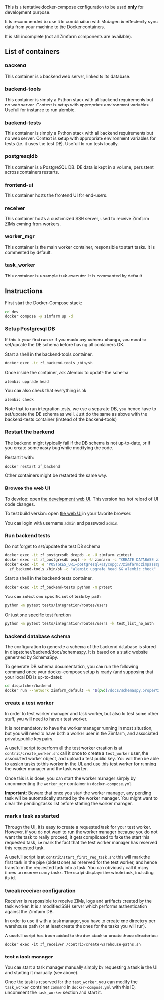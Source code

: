 This is a tentative docker-compose configuration to be used **only** for development purpose.

It is recommended to use it in combination with Mutagen to effeciently sync data from your machine to the Docker containers.

It is still incomplete (not all Zimfarm components are available).

## List of containers

### backend

This container is a backend web server, linked to its database.

### backend-tools

This container is simply a Python stack with all backend requirements but no web server. Context is
setup with appropriate environment variables. Usefull for instance to run alembic.

### backend-tests

This container is simply a Python stack with all backend requirements but no web server. Context is
setup with appropriate environment variables for tests (i.e. it uses the test DB). Usefull to run
tests locally.

### postgresqldb

This container is a PostgreSQL DB. DB data is kept in a volume, persistent across containers restarts.

### frontend-ui

This container hosts the frontend UI for end-users.

### receiver

This container hosts a customized SSH server, used to receive Zimfarm ZIMs coming from workers.

### worker_mgr

This container is the main worker container, responsible to start tasks. It is commented by default.

### task_worker

This container is a sample task executor. It is commented by default.

## Instructions

First start the Docker-Compose stack:

```sh
cd dev
docker compose -p zimfarm up -d
```

### Setup Postgresql DB

If this is your first run or if you made any schema change, you need to set/update the DB schema before having all containers OK.

Start a shell in the backend-tools container.

```sh
docker exec -it zf_backend-tools /bin/sh
```

Once inside the container, ask Alembic to update the schema

```sh
alembic upgrade head
```

You can also check that everything is ok

```sh
alembic check
```

Note that to run integration tests, we use a separate DB, you hence have to set/update the DB schema as well.
Just do the same as above with the backend-tests container (instead of the backend-tools)

### Restart the backend

The backend might typically fail if the DB schema is not up-to-date, or if you create some nasty bug while modifying the code.

Restart it with:
```sh
docker restart zf_backend
```

Other containers might be restarted the same way.

### Browse the web UI

To develop: open [the development web UI](http://localhost:8002). This version has hot reload of UI code changes.

To test build version: open [the web UI](http://localhost:8001) in your favorite browser.

You can login with username `admin` and password `admin`.

### Run backend tests

Do not forget to set/update the test DB schema

```sh
docker exec -it zf_postgresdb dropdb -e -U zimfarm zimtest
docker exec -it zf_postgresdb psql -e -U zimfarm -c "CREATE DATABASE zimtest;"
docker exec -it -e "POSTGRES_URI=postgresql+psycopg://zimfarm:zimpass@postgresdb:5432/zimtest" \
  zf_backend-tools /bin/sh -c "alembic upgrade head && alembic check"
```

Start a shell in the backend-tests container.

```sh
docker exec -it zf_backend-tests python -m pytest
```

You can select one specific set of tests by path

```sh
python -m pytest tests/integration/routes/users
```

Or just one specific test function

```sh
python -m pytest tests/integration/routes/users -k test_list_no_auth
```

### backend database schema

The configuration to generate a schema of the backend database is stored in dispatcher/backend/docs/schemaspy. It is based on a static website generated by SchemaSpy.

To generate DB schema documentation, you can run the following command once your 
docker-compose setup is ready (and supposing that your local DB is up-to-date):

```sh
cd dispatcher/backend
docker run --network zimfarm_default -v "$(pwd)/docs/schemaspy.properties:/schemaspy.properties" -v "$(pwd)/docs/schemaspy:/output" schemaspy/schemaspy:latest
```

### create a test worker

In order to test worker manager and task worker, but also to test some other stuff, you will need to have a test worker.

It is not mandatory to have the worker manager running in most situation, but you will need to have both a worker user in the Zimfarm, and associated private/public key pairs.

A usefull script to perform all the test worker creation is at `contrib/create_worker.sh`: call it once to create a `test_worker` user, the associated worker object, and upload a test public key. You will then be able to assign tasks to this worker in the UI, and use this test worker for running the worker manager and the task worker.

Once this is is done, you can start the worker manager simply by uncommenting the `worker_mgr` container in `docker-compose.yml`. 

**Important:** Beware that once you start the worker manager, any pending task will be automatically started by the worker manager. You might want to clear the pending tasks list before starting the worker manager.

### mark a task as started

Through the UI, it is easy to create a requested task for your test worker. However, if you do not want to run the worker manager because you do not want the task to really proceed, it gets complicated to fake the start this requested task, i.e mark the fact that the test worker manager has reserved this requested task.

A usefull script is at `contrib/start_first_req_task.sh`: this will mark the first task in the pipe (oldest one) as reserved for the test worker, and hence transform the requested task into a task. You can obviously call it many times to reserve many tasks. The script displays the whole task, including its id.

### tweak receiver configuration

Receiver is responsible to receive ZIMs, logs and artifacts created by the task worker. It is a modified SSH server which performs authentication against the Zimfarm DB.

In order to use it with a task manager, you have to create one directory per warehouse path (or at least create the ones for the tasks you will run).

A usefull script has been added to the dev stack to create these directories: 

```
docker exec -it zf_receiver /contrib/create-warehouse-paths.sh
```

### test a task manager

You can start a task manager manually simply by requesting a task in the UI and starting it manually (see above).

Once the task is reserved for the `test_worker`, you can modify the `task_worker` container `command` in `docker-compose.yml` with this ID, uncomment the `task_worker` section and start it.